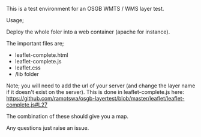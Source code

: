 This is a test environment for an OSGB WMTS / WMS layer test. 


Usage; 

Deploy the whole foler into a web container (apache for instance). 

The important files are;
- leaflet-complete.html
- leaflet-complete.js
- leaflet.css
- /lib folder


Note; you will need to add the url of your server (and change the layer name if it doesn't exist on the server).
This is done in leaflet-complete.js here:
https://github.com/ramotswa/osgb-layertest/blob/master/leaflet/leaflet-complete.js#L27

The combination of these should give you a map.

Any questions just raise an issue.


